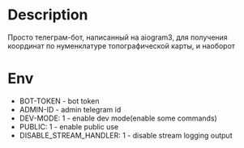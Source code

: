 # Description

Просто телеграм-бот, написанный на aiogram3, для получения координат по нуменклатуре топографической карты, и наоборот

# Env

- BOT-TOKEN - bot token
- ADMIN-ID - admin telegram id
- DEV-MODE: 1 - enable dev mode(enable some commands)
- PUBLIC: 1 - enable public use
- DISABLE_STREAM_HANDLER: 1 - disable stream logging output

